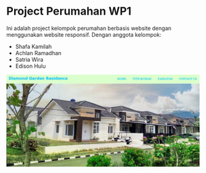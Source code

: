 # Project Perumahan WP1

Ini adalah project kelompok perumahan berbasis website dengan menggunakan website responsif. Dengan anggota kelompok:

- Shafa Kamilah
- Achlan Ramadhan
- Satria Wira
- Edison Hulu

![link](ss.jpg)